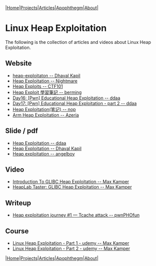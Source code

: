 |[Home](/README.md)|[Projects](/projects.md)|[Articles](/articles.md)|[Apophthegm](/apophthegm.md)|[About](/about.md)|

# Linux Heap Exploitation

The following is the collection of articles and videos about Linux Heap Exploitation.  

## Website
- [heap-exploitaton -- Dhaval Kapil](https://heap-exploitation.dhavalkapil.com/)  
- [Heap Exploitation -- Nightmare](https://guyinatuxedo.github.io/25-heap/index.html)  
- [Heap Exploits -- CTF101](https://ctf101.org/binary-exploitation/heap-exploitation/)  
- [Heap Exploit 學習筆記 -- berming](https://medium.com/@ktecv2000/heap-exploit-%E5%AD%B8%E7%BF%92%E7%AD%86%E8%A8%98-d724d0afa59b)  
- [Day16: [Pwn] Educational Heap Exploitation -- ddaa](https://ithelp.ithome.com.tw/articles/10223515)  
- [Day17: [Pwn] Educational Heap Exploitation - part 2 -- ddaa](https://ithelp.ithome.com.tw/articles/10223900)  
- [Heap Exploitation(笔记) -- nop](https://song-10.gitee.io/2020/03/11/pwn-2020-03-11-heap-exploitation/)  
- [Arm Heap Exploitation -- Azeria](https://azeria-labs.com/writing-arm-assembly-part-1/)  

## Slide / pdf
- [Heap Exploitation -- ddaa](https://bamboofox.cs.nctu.edu.tw/uploads/material/attachment/13/heap_exploit.pdf)  
- [Heap Exploitation -- Dhaval Kapil](https://blog.lao-yuan.com/resource/books/heap-exploitation.pdf)  
- [Heap exploitation -- angelboy](https://www.slideshare.net/AngelBoy1/heap-exploitation-51891400)  

## Video
- [Introduction To GLIBC Heap Exploitation -- Max Kamper](https://www.youtube.com/watch?v=6-Et7M7qJJg)  
- [HeapLab Taster: GLIBC Heap Exploitation -- Max Kamper](https://www.youtube.com/watch?v=s-GJ-buCGio)  

## Writeup
- [Heap exploitation journey #1 — Tcache attack -- pwnPHOfun](https://infosecwriteups.com/heap-exploitation-journey-1-tcache-attack-5b38fb0c19b0)  

## Course
- [Linux Heap Exploitation - Part 1 - udemy -- Max Kamper](https://www.udemy.com/course/linux-heap-exploitation-part-1/)  
- [Linux Heap Exploitation - Part 2 - udemy -- Max Kamper](https://www.udemy.com/course/linux-heap-exploitation-part-2/)  

|[Home](/README.md)|[Projects](/projects.md)|[Articles](/articles.md)|[Apophthegm](/apophthegm.md)|[About](/about.md)|
